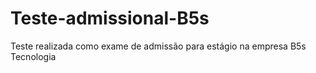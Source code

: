 # Teste-admissional-B5s
Teste realizada como exame de admissão para estágio na empresa B5s Tecnologia
